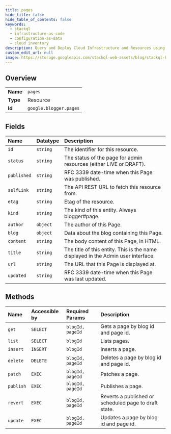 ```yaml
---
title: pages
hide_title: false
hide_table_of_contents: false
keywords:
  - stackql
  - infrastructure-as-code
  - configuration-as-data
  - cloud inventory
description: Query and Deploy Cloud Infrastructure and Resources using SQL
custom_edit_url: null
image: https://storage.googleapis.com/stackql-web-assets/blog/stackql-blog-post-featured-image.png
---
```

  
    

## Overview
<table><tbody>
<tr><td><b>Name</b></td><td><code>pages</code></td></tr>
<tr><td><b>Type</b></td><td>Resource</td></tr>
<tr><td><b>Id</b></td><td><code>google.blogger.pages</code></td></tr>
</tbody></table>

## Fields
| Name | Datatype | Description |
|:-----|:---------|:------------|
| `id` | `string` | The identifier for this resource. |
| `status` | `string` | The status of the page for admin resources (either LIVE or DRAFT). |
| `published` | `string` | RFC 3339 date-time when this Page was published. |
| `selfLink` | `string` | The API REST URL to fetch this resource from. |
| `etag` | `string` | Etag of the resource. |
| `kind` | `string` | The kind of this entity. Always blogger#page. |
| `author` | `object` | The author of this Page. |
| `blog` | `object` | Data about the blog containing this Page. |
| `content` | `string` | The body content of this Page, in HTML. |
| `title` | `string` | The title of this entity. This is the name displayed in the Admin user interface. |
| `url` | `string` | The URL that this Page is displayed at. |
| `updated` | `string` | RFC 3339 date-time when this Page was last updated. |
## Methods
| Name | Accessible by | Required Params | Description |
|:-----|:--------------|:----------------|:------------|
| `get` | `SELECT` | `blogId, pageId` | Gets a page by blog id and page id. |
| `list` | `SELECT` | `blogId` | Lists pages. |
| `insert` | `INSERT` | `blogId` | Inserts a page. |
| `delete` | `DELETE` | `blogId, pageId` | Deletes a page by blog id and page id. |
| `patch` | `EXEC` | `blogId, pageId` | Patches a page. |
| `publish` | `EXEC` | `blogId, pageId` | Publishes a page. |
| `revert` | `EXEC` | `blogId, pageId` | Reverts a published or scheduled page to draft state. |
| `update` | `EXEC` | `blogId, pageId` | Updates a page by blog id and page id. |
